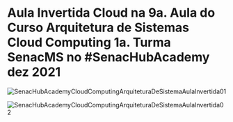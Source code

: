 # Aula Invertida Cloud na 9a. Aula do Curso Arquitetura de Sistemas Cloud Computing 1a. Turma SenacMS no #SenacHubAcademy dez 2021 

![SenacHubAcademyCloudComputingArquiteturaDeSistemaAulaInvertida01](https://user-images.githubusercontent.com/93165498/144711999-33376ef8-2faa-4c26-8962-5d390edd5e85.png)

![SenacHubAcademyCloudComputingArquiteturaDeSistemaAulaInvertida02](https://user-images.githubusercontent.com/93165498/144712059-63039b90-3328-4c62-ba8c-4d5cac8c14bc.png)
